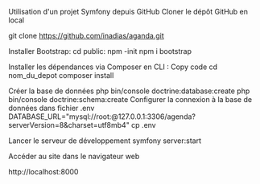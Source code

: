 Utilisation d'un projet Symfony depuis GitHub
Cloner le dépôt GitHub en local

git clone https://github.com/inadias/aganda.git

Installer Bootstrap:
  cd public:
  npm -init 
  npm i bootstrap

Installer les dépendances via Composer
en CLI :
  Copy code
  cd nom_du_depot
  composer install
  
Créer la base de données
  php bin/console doctrine:database:create
  php bin/console doctrine:schema:create
Configurer la connexion à la base de données dans fichier .env 
 DATABASE_URL="mysql://root:@127.0.0.1:3306/agenda?serverVersion=8&charset=utf8mb4"
  cp .env 
  

Lancer le serveur de développement
  symfony server:start

Accéder au site dans le navigateur web

  http://localhost:8000
